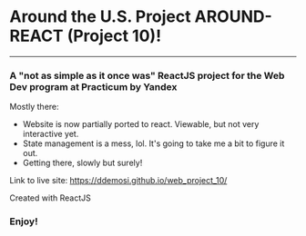 # Around the U.S. Project AROUND-REACT (Project 10)!
--------------------------------
### A "not as simple as it once was" ReactJS project for the Web Dev program at Practicum by Yandex

Mostly there:
* Website is now partially ported to react. Viewable, but not very interactive yet.
* State management is a mess, lol. It's going to take me a bit to figure it out.
* Getting there, slowly but surely!

Link to live site:
https://ddemosi.github.io/web_project_10/

Created with ReactJS

### Enjoy!
